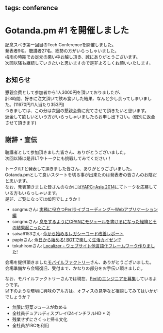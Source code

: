 tags: conference
---
# Gotanda.pm #1 を開催しました

記念スべき第一回目のTech Conferenceを開催しました。  
発表者9名、聴講者27名、総勢の方がいらっしゃいました。  
梅雨の時期でお足元の悪い中お越し頂き、誠にありがとうございます。  
次回以降も継続していきたいと思いますので是非よろしくお願いいたします。  

## お知らせ

懇親会費として参加者から1人3000円を頂いておりましたが、  
計3時間、好きに注文頂いて飲み食いした結果、なんと少し余ってしまいました。(11670円/1人当たり353円)  
つきましては、この分は次回の懇親会費に宛てさせて頂きたいと思います。  
返金して欲しいという方がいらっしゃいましたらお申し出下さい。(個別に返金させて頂きます)  

## 謝辞・宣伝

聴講者として参加頂きました皆さん、ありがとうございました。  
次回以降は是非LTやトークにも挑戦してみてください！  


トーク/LTと発表して頂きました皆さん、ありがとうございました。  
Gotanda.pmとして良いスタートを切る事が出来たのは発表者の皆さんのお陰だと思います。  
なお、発表頂きました皆さんのなかには[YAPC::Asia 2014](http://yapcasia.org/2014/)にてトークを応募している方もいらっしゃいます。  
是非、ご覧になっては如何でしょうか！

* songmuさん:    [実務に役立つPerlライブコーディング～Webアプリケーション編](http://yapcasia.org/2014/talk/show/51921d12-ec7f-11e3-b82e-98666aeab6a4)
* songmuさん:    [息をするようにCPANにモジュールを書けるになった経緯とその結果起こったこと](http://yapcasia.org/2014/talk/show/b735a908-ec7b-11e3-b82e-98666aeab6a4)
* saisa6153さん: [今から始めるレガシーコード改善レポート](http://yapcasia.org/2014/talk/show/db4e9d60-f183-11e3-b7e8-e4a96aeab6a4)
* papixさん:     [今日から始める! BOTで楽しく生活カイゼン!?](http://yapcasia.org/2014/talk/show/680c4b3e-ecb2-11e3-b82e-98666aeab6a4)
* tokuhiromさん: [Localizer - ウェブサイト他言語化フレームワーク作りました!](http://yapcasia.org/2014/talk/show/66c55626-eba9-11e3-bd6d-c7a06aeab6a4)

会場を提供頂きました[モバイルファクトリー](http://www.mobilefactory.jp/)さん、ありがとうございました。  
会場準備から会場復旧、受付まで、かなりの部分をお手伝い頂きました。  

なお、モバイルファクトリーさんでは現在、[Perlのエンジニアを募集](http://www.mobilefactory.jp/recruit/detail/category.html#caPerl)しているようです。  
以下のような環境に興味のアル方は、オフィスの見学など相談してみてはいかがでしょうか？

* 無限に野菜ジュースが飲める
* 全社員デュアルディスプレイ(24インチフルHD * 2)
* 残業せずにさくっと帰る文化
* 全社員がIRCを利用
